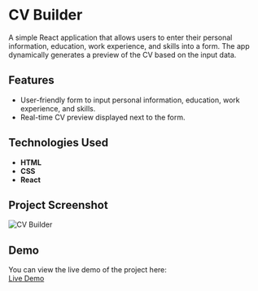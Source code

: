 # CV Builder

A simple React application that allows users to enter their personal information, education, work experience, and skills into a form. The app dynamically generates a preview of the CV based on the input data.

## Features

- User-friendly form to input personal information, education, work experience, and skills.
- Real-time CV preview displayed next to the form.

## Technologies Used

- **HTML**
- **CSS**
- **React**

## Project Screenshot

![CV Builder](./assets/project-screenshot.png)

## Demo

You can view the live demo of the project here:  
[Live Demo](#)
